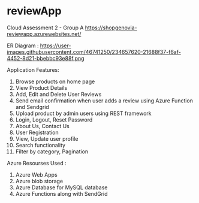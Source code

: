# reviewApp
Cloud Assessment 2 - Group A
https://shopgenovia-reviewapp.azurewebsites.net/ 

ER Diagram : https://user-images.githubusercontent.com/46741250/234657620-21688f37-f6af-4452-8d21-bbebbc93e88f.png

  Application Features:
  1. Browse products on home page
  2. View Product Details
  3. Add, Edit and Delete User Reviews
  4. Send email confirmation when user adds a review using Azure Function and Sendgrid
  5. Upload product by admin users using REST framework
  6. Login, Logout, Reset Password 
  7. About Us, Contact Us
  8. User Registration
  9. View, Update user profile
  10. Search functionality
  11. Filter by category, Pagination

  Azure Resourses Used : 
  1. Azure Web Apps
  2. Azure blob storage
  3. Azure Database for MySQL database 
  4. Azure Functions along with SendGrid 